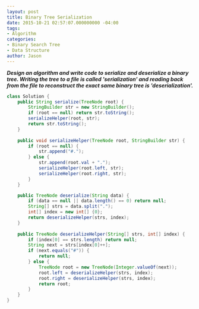 ```yaml
---
layout: post
title: Binary Tree Serialization
date: 2015-10-21 02:57:07.000000000 -04:00
tags:
- Algorithm
categories:
- Binary Search Tree
- Data Structure
author: Jason
---
```

<p><strong><em>Design an algorithm and write code to serialize and deserialize a binary tree. Writing the tree to a file is called 'serialization' and reading back from the file to reconstruct the exact same binary tree is 'deserialization'.</em></strong></p>


``` java
class Solution {
    public String serialize(TreeNode root) {
        StringBuilder str = new StringBuilder();
        if (root == null) return str.toString();
        serializeHelper(root, str);
        return str.toString();
    }
    
    public void serializeHelper(TreeNode root, StringBuilder str) {
        if (root == null) {
            str.append("#.");
        } else {
            str.append(root.val + ".");
            serializeHelper(root.left, str);
            serializeHelper(root.right, str);
        }
    }

    public TreeNode deserialize(String data) {
        if (data == null || data.length() == 0) return null;
        String[] strs = data.split(".");
        int[] index = new int[] {0};
        return deserializeHelper(strs, index);
    }
    
    public TreeNode deserializeHelper(String[] strs, int[] index) {
        if (index[0] == strs.length) return null;
        String next = strs[index[0]++];
        if (next.equals("#")) {
            return null;
        } else {
            TreeNode root = new TreeNode(Integer.valueOf(next));
            root.left = deserializeHelper(strs, index);
            root.right = deserializeHelper(strs, index);
            return root;
        }
    }
}
```
